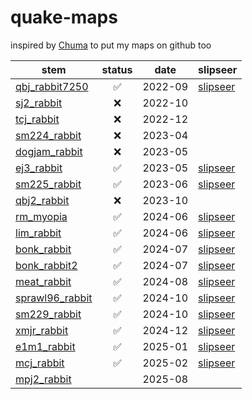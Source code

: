 # quake-maps

inspired by [Chuma](https://github.com/ChumaSuey) to put my maps on github too

| stem                                       | status | date    | slipseer                                                                                  |
| ------------------------------------------ | :----: | ------- | ----------------------------------------------------------------------------------------- |
| [qbj_rabbit7250](./maps/qbj_rabbit7250/)   |   ✅   | 2022-09 | [slipseer](https://www.slipseer.com/index.php?resources/quake-brutalist-jam.126/)         |
| [sj2_rabbit](./maps/sj2_rabbit/)           |   ❌   | 2022-10 |                                                                                           |
| [tcj_rabbit](./maps/tcj_rabbit/)           |   ❌   | 2022-12 |                                                                                           |
| [sm224_rabbit](./maps/sm224_rabbit/)       |   ❌   | 2023-04 |                                                                                           |
| [dogjam_rabbit](./maps/dogjam_rabbit/)     |   ❌   | 2023-05 |                                                                                           |
| [ej3_rabbit](./maps/ej3_rabbit/)           |   ✅   | 2023-05 | [slipseer](https://www.slipseer.com/index.php?resources/explore-jam-3.228/)               |
| [sm225_rabbit](./maps/sm225_rabbit/)       |   ✅   | 2023-06 | [slipseer](https://www.slipseer.com/index.php?resources/the-randomizer-special-2.232/)    |
| [qbj2_rabbit](./maps/qbj2_rabbit/)         |   ❌   | 2023-10 |                                                                                           |
| [rm_myopia](./maps/rm_myopia/)             |   ✅   | 2024-06 | [slipseer](https://www.slipseer.com/index.php?resources/re-mobilize.239/)                 |
| [lim_rabbit](./maps/lim_rabbit/)           |   ✅   | 2024-06 | [slipseer](https://www.slipseer.com/index.php?resources/liminal-spaces-jam.359/)          |
| [bonk_rabbit](./maps/bonk_rabbit/)         |   ✅   | 2024-07 | [slipseer](https://www.slipseer.com/index.php?resources/bonk-jam.373/)                    |
| [bonk_rabbit2](./maps/bonk_rabbit2/)       |   ✅   | 2024-07 | [slipseer](https://www.slipseer.com/index.php?resources/bonk-jam.373/)                    |
| [meat_rabbit](./maps/meat_rabbit)          |   ✅   | 2024-08 | [slipseer](https://www.slipseer.com/index.php?resources/meat-jam.392/)                    |
| [sprawl96_rabbit](./maps/sprawl96_rabbit/) |   ✅   | 2024-10 | [slipseer](https://www.slipseer.com/index.php?resources/sprawl-96.398/)                   |
| [sm229_rabbit](./maps/sm229_rabbit/)       |   ✅   | 2024-10 | [slipseer](https://www.slipseer.com/index.php?resources/sm229-six-textures-3.410/)        |
| [xmjr_rabbit](./maps/xmjr_rabbit/)         |   ✅   | 2024-12 | [slipseer](https://www.slipseer.com/index.php?resources/christmas-jumper-jam.423/)        |
| [e1m1_rabbit](./maps/e1m1_rabbit/)         |   ✅   | 2025-01 | [slipseer](https://www.slipseer.com/index.php?resources/quake-from-memory-shareware.436/) |
| [mcj_rabbit](./maps/mcj_rabbit/)           |   ✅   | 2025-02 | [slipseer](https://www.slipseer.com/index.php?resources/minecraft-textures-jam.442/)      |
| [mpj2_rabbit](./maps/mpj2_rabbit/)         |        | 2025-08 |                                                                                           |
